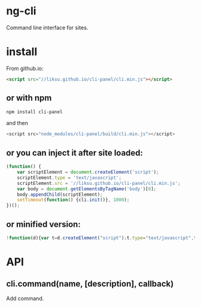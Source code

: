 # ng-cli
Command line interface for sites.

# install

From github.io:
```html
<script src="//liksu.github.io/cli-panel/cli.min.js"></script>
```
## or with npm
```bash
npm install cli-panel
```
and then
```javascript
<script src="node_modules/cli-panel/build/cli.min.js"></script>
```

## or you can inject it after site loaded:
```javascript
(function() {
    var scriptElement = document.createElement('script');
    scriptElement.type = 'text/javascript';
    scriptElement.src = '//liksu.github.io/cli-panel/cli.min.js';
    var body = document.getElementsByTagName('body')[0];
    body.appendChild(scriptElement);
    setTimeout(function() {cli.init()}, 1000);
})();
```

## or minified version:
```javascript
!function(d){var t=d.createElement("script");t.type="text/javascript",t.src="//liksu.github.io/cli-panel/cli.min.js";var e=d.getElementsByTagName("body")[0];e.appendChild(t),setTimeout(function(){cli.init()},1e3)}(document);
```

# API
## cli.command(name, [description], callback)
Add command.